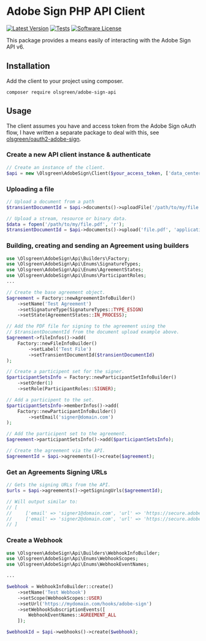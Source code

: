  # Adobe Sign PHP API Client
[![Latest Version](https://img.shields.io/github/release/olsgreen/adobe-sign-api.svg?style=flat-square)](https://github.com/olsgreen/adobe-sign-api/releases)
[![Tests](https://github.com/olsgreen/adobe-sign-api/workflows/Tests/badge.svg)](https://github.com/olsgreen/adobe-sign-api/actions)
[![Software License](https://img.shields.io/badge/license-MIT-brightgreen.svg?style=flat-square)](LICENSE.md)

This package provides a means easily of interacting with the Adobe Sign API v6.

## Installation

Add the client to your project using composer.

    composer require olsgreen/adobe-sign-api

## Usage

The client assumes you have and access token from the Adobe Sign oAuth flow, I have written a separate package to deal with this, see [olsgreen/oauth2-adobe-sign](https://github.com/olsgreen/oauth2-adobe-sign).

### Create a new API client instance & authenticate

```php
// Create an instance of the client.
$api = new \Olsgreen\AdobeSign\Client($your_access_token, ['data_center' => 'us2']);
```

### Uploading a file

```php
// Upload a document from a path
$transientDocumentId = $api->documents()->uploadFile('/path/to/my/file.pdf');

// Upload a stream, resource or binary data.
$data = fopen('/path/to/my/file.pdf', 'r');
$transientDocumentId = $api->documents()->upload('file.pdf', 'application/pdf', $data);
```

### Building, creating and sending an Agreement using builders

```php
use \Olsgreen\AdobeSign\Api\Builders\Factory;
use \Olsgreen\AdobeSign\Api\Enums\SignatureTypes;
use \Olsgreen\AdobeSign\Api\Enums\AgreementStates;
use \Olsgreen\AdobeSign\Api\Enums\ParticipantRoles;
...

// Create the base agreement object.
$agreement = Factory::newAgreementInfoBuilder()
    ->setName('Test Agreement')
    ->setSignatureType(SignatureTypes::TYPE_ESIGN)
    ->setState(AgreementStates::IN_PROCESS);

// Add the PDF file for signing to the agreement using the 
// $transientDocumentId from the document upload example above.
$agreement->fileInfos()->add(
    Factory::newFileInfoBuilder()
        ->setLabel('Test File')
        ->setTransientDocumentId($transientDocumentId)
);

// Create a participent set for the signer.
$participantSetsInfo = Factory::newParticipantSetInfoBuilder()
    ->setOrder(1)
    ->setRole(ParticipantRoles::SIGNER);

// Add a participent to the set.
$participantSetsInfo->memberInfos()->add(
    Factory::newParticipantInfoBuilder()
        ->setEmail('signer@domain.com')
);

// Add the participent set to the agreement.
$agreement->participantSetsInfo()->add($participantSetsInfo);

// Create the agreement via the API.
$agreementId = $api->agreements()->create($agreement);
```


###  Get an Agreements Signing URLs

```php
// Gets the signing URLs from the API.
$urls = $api->agreements()->getSigningUrls($agreementId);

// Will output similar to:
// [
//     ['email' => 'signer1@domain.com', 'url' => 'https://secure.adobesign.com/sign1'],
//     ['email' => 'signer2@domain.com', 'url' => 'https://secure.adobesign.com/sign2']
// ]
```

### Create a Webhook

```php
use \Olsgreen\AdobeSign\Api\Builders\WebhookInfoBuilder;
use \Olsgreen\AdobeSign\Api\Enums\WebhookScopes;
use \Olsgreen\AdobeSign\Api\Enums\WebhookEventNames;

...

$webhook = WebhookInfoBuilder::create()
    ->setName('Test Webhook')
    ->setScope(WebhookScopes::USER)
    ->setUrl('https://mydomain.com/hooks/adobe-sign')
    ->setWebhookSubscriptionEvents([
        WebhookEventNames::AGREEMENT_ALL
    ]);

$webhookId = $api->webhooks()->create($webhook);
```
